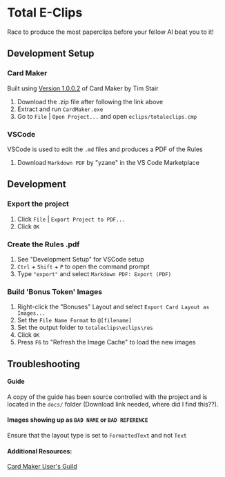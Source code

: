 # Total E-Clips

Race to produce the most paperclips before your fellow AI beat you to it!

## Development Setup
### Card Maker
Built using [Version 1.0.0.2](https://github.com/nhmkdev/cardmaker/releases/tag/v.1.0.0.2) of Card Maker by Tim Stair
1. Download the .zip file after following the link above
2. Extract and run `CardMaker.exe`
3. Go to `File` | `Open Project...` and open `eclips/totaleclips.cmp`

### VSCode
VSCode is used to edit the `.md` files and produces a PDF of the Rules
1. Download `Markdown PDF` by "yzane" in the VS Code Marketplace

## Development
### Export the project
1. Click `File` | `Export Project to PDF...`
2. Click `OK`

### Create the Rules .pdf
1. See "Development Setup" for VSCode setup
2. `Ctrl` + `Shift` + `P` to open the command prompt
3. Type `"export"` and select `Markdown PDF: Export (PDF)`

### Build 'Bonus Token' Images
1. Right-click the "Bonuses" Layout and select `Export Card Layout as Images...`
2. Set the `File Name Format` to `@[filename]`
3. Set the output folder to `totaleclips\eclips\res`
4. Click `OK`
5. Press `F6` to "Refresh the Image Cache" to load the new images

## Troubleshooting
#### Guide
A copy of the guide has been source controlled with the project and is located in the `docs/` folder (Download link needed, where did I find this??).

#### Images showing up as `BAD NAME` or `BAD REFERENCE`
Ensure that the layout type is set to `FormattedText` and not `Text`

#### Additional Resources:
[Card Maker User's Guild](https://www.boardgamegeek.com/guild/2250)
